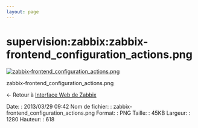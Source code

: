 ```yaml
---
layout: page
---
```


supervision:zabbix:zabbix-frontend\_configuration\_actions.png
==============================================================

[![zabbix-frontend\_configuration\_actions.png](../..//assets/media/supervision/zabbix/zabbix-frontend_configuration_actions.png@cache=&w=900&h=434 "zabbix-frontend_configuration_actions.png")](../..//assets/media/supervision/zabbix/zabbix-frontend_configuration_actions.png@cache= "Afficher le fichier original")

zabbix-frontend\_configuration\_actions.png

← Retour à [Interface Web de
Zabbix](../../../zabbix/zabbix-interface.html "zabbix:zabbix-interface")

Date:
:   2013/03/29 09:42
Nom de fichier:
:   zabbix-frontend\_configuration\_actions.png
Format:
:   PNG
Taille:
:   45KB
Largeur:
:   1280
Hauteur:
:   618

